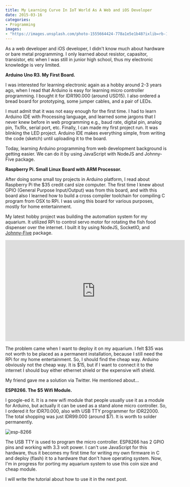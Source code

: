 ```yaml
---
title: My Learning Curve In IoT World As A Web and iOS Developer
date: 2015-03-16
categories:
- Programming
images:
- "https://images.unsplash.com/photo-1555664424-778a1e5e1b48?ixlib=rb-1.2.1&ixid=eyJhcHBfaWQiOjEyMDd9&auto=format&fit=crop&w=1050&q=80"
---
```


As a web developer and iOS developer, I didn't know much about hardware or bare metal programming. I only learned about resistor, capasitor, transistor, etc when I was still in junior high school, thus my electronic knowledge is very limited.

**Arduino Uno R3. My First Board.**

I was interested for learning electronic again as a hobby around 2-3 years ago, when I read that Arduino is easy for learning micro controller programming. I bought it for IDR190.000 (around USD15). I also ordered a bread board for prototyping, some jumper cables, and a pair of LEDs.

I must admit that it was not easy enough for the first time. I had to learn Arduino IDE with Processing language, and learned some jargons that I never knew before in web programming e.g., baud rate, digital pin, analog pin, Tx/Rx, serial port, etc. Finally, I can made my first project run. It was blinking the LED project. Arduino IDE makes everything simple, from writing the code (sketch) until uploading it to the board.

Today, learning Arduino programming from web development background is getting easier. We can do it by using JavaScript with NodeJS and Johnny-Five package.

**Raspberry Pi. Small Linux Board with ARM Processor.**

After doing some small toy projects in Arduino platform, I read about Raspberry Pi the $35 credit card size computer. The first time I knew about GPIO (General Purpose Input/Output) was from this board, and with this board also I learned how to build a cross compiler toolchain for compiling C program from OSX to RPi. I was using this board for various purposes, mostly for home entertainment.

My latest hobby project was building the automation system for my aquarium. It utilized RPi to control servo motor for rotating the fish food dispenser over the internet. I built it by using NodeJS, SocketIO, and [Johnny-Five](https://www.npmjs.com/package/johnny-five) package.

<iframe src="https://www.youtube.com/embed/oNoDhwC3RDk" width="560" height="315" frameborder="0" allowfullscreen="allowfullscreen"></iframe>

The problem came when I want to deploy it on my aquarium. I felt $35 was not worth to be placed as a permanent installation, because I still need the RPi for my home entertainment. So, I should find the cheap way. Arduino obviously not the cheap way. It is $15, but if I want to connect it to the internet I should buy either ethernet shield or the expensive wifi shield.

My friend gave me a solution via Twitter. He mentioned about...

**ESP8266. The $5 Wifi Module.**

I google-ed it. It is a new wifi module that people usually use it as a module for Arduino, but actually it can be used as a stand alone micro controller. So, I ordered it for IDR70.000, also with USB TTY programmer for IDR22000. The total shopping was just IDR99.000 (around $7). It is worth to solder permanently.

![esp-8266](https://s3-ap-southeast-1.amazonaws.com/asepco/wp-content/uploads/2016/03/25200525/esp-8266.jpg)

The USB TTY is used to program the micro controller. ESP8266 has 2 GPIO pins and working with 3.3 volt power. I can't use JavaScript for this hardware, thus it becomes my first time for writing my own firmware in C and deploy (flash) it to a hardware that don't have operating system. Now, I'm in progress for porting my aquarium system to use this coin size and cheap module.

I will write the tutorial about how to use it in the next post.
